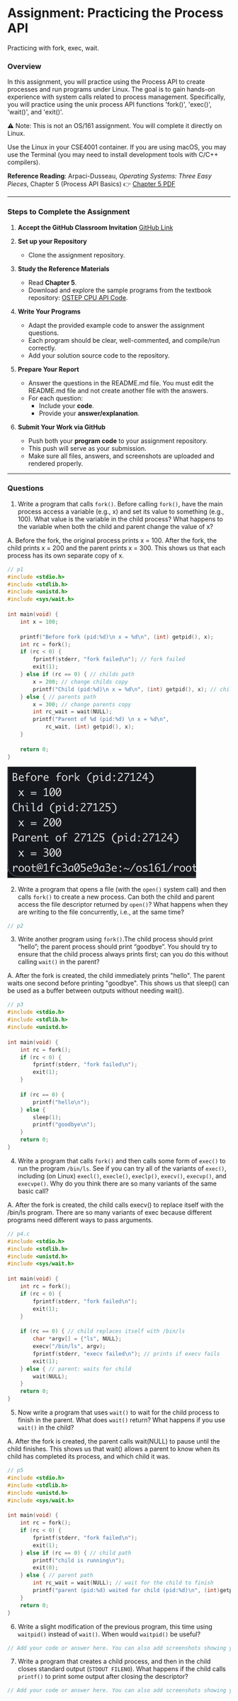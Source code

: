 # Assignment: Practicing the Process API
Practicing with fork, exec, wait. 

### Overview

In this assignment, you will practice using the Process API to create processes and run programs under Linux. The goal is to gain hands-on experience with system calls related to process management. Specifically, you will practice using the unix process API functions 'fork()', 'exec()', 'wait()', and 'exit()'. 

⚠️ Note: This is not an OS/161 assignment. You will complete it directly on Linux. 

Use the Linux in your CSE4001 container. If you are using macOS, you may use the Terminal (you may need to install development tools with C/C++ compilers). 

**Reference Reading**: Arpaci-Dusseau, *Operating Systems: Three Easy Pieces*, Chapter 5 (Process API Basics)
 👉 [Chapter 5 PDF](http://pages.cs.wisc.edu/~remzi/OSTEP/cpu-api.pdf)

---

### **Steps to Complete the Assignment**

1. **Accept the GitHub Classroom Invitation**
    [GitHub Link](https://classroom.github.com/a/FZh4BrQG)
2. **Set up your Repository**
   - Clone the assignment repository.
3. **Study the Reference Materials**
   - Read **Chapter 5**.
   - Download and explore the sample programs from the textbook repository:
      [OSTEP CPU API Code](https://github.com/remzi-arpacidusseau/ostep-code/tree/master/cpu-api).
4. **Write Your Programs**
   - Adapt the provided example code to answer the assignment questions.
   - Each program should be clear, well-commented, and compile/run correctly.
   - Add your solution source code to the repository.

5. **Prepare Your Report**
   - Answer the questions in the README.md file. You must edit the README.md file and not create another file with the answers. 
   - For each question:
     - Include your **code**.
     - Provide your **answer/explanation**.
6. **Submit Your Work via GitHub**
   - Push both your **program code** to your assignment repository.
   - This push will serve as your submission.
   - Make sure all files, answers, and screenshots are uploaded and rendered properly.








---
### Questions
1. Write a program that calls `fork()`. Before calling `fork()`, have the main process access a variable (e.g., x) and set its value to something (e.g., 100). What value is the variable in the child process? What happens to the variable when both the child and parent change the value of x?

A. Before the fork, the original process prints x = 100. After the fork, the child prints x = 200 and the parent prints x = 300. This shows us that each process has its own separate copy of x.

```cpp
// p1
#include <stdio.h>
#include <stdlib.h>
#include <unistd.h>
#include <sys/wait.h>

int main(void) {
	int x = 100;

	printf("Before fork (pid:%d)\n x = %d\n", (int) getpid(), x);
	int rc = fork();
	if (rc < 0) {
		fprintf(stderr, "fork failed\n"); // fork failed
		exit(1);
	} else if (rc == 0) { // childs path
		x = 200; // change childs copy
		printf("Child (pid:%d)\n x = %d\n", (int) getpid(), x); // child (new process)
	} else { // parents path
		x = 300; // change parents copy
		int rc_wait = wait(NULL);
		printf("Parent of %d (pid:%d) \n x = %d\n",
			rc_wait, (int) getpid(), x);
	}

	return 0;
} 
```
![P1 Screenshot](p1Solution.png)

2. Write a program that opens a file (with the `open()` system call) and then calls `fork()` to create a new process. Can both the child and parent access the file descriptor returned by `open()`? What happens when they are writing to the file concurrently, i.e., at the same time?

```cpp
// p2

```

3. Write another program using `fork()`.The child process should print “hello”; the parent process should print “goodbye”. You should try to ensure that the child process always prints first; can you do this without calling `wait()` in the parent?

A. After the fork is created, the child immediately prints "hello". The parent waits one second before printing "goodbye". This shows us that sleep() can be used as a buffer between outputs without needing wait().

```cpp
// p3
#include <stdio.h>
#include <stdlib.h>
#include <unistd.h>

int main(void) {
	int rc = fork();
	if (rc < 0) {
		fprintf(stderr, "fork failed\n");
		exit(1);
	}

	if (rc == 0) {
		printf("hello\n");
	} else {
		sleep(1);
		printf("goodbye\n");
	}
	return 0;
}
```


4. Write a program that calls `fork()` and then calls some form of `exec()` to run the program `/bin/ls`. See if you can try all of the variants of `exec()`, including (on Linux) `execl()`, `execle()`, `execlp()`, `execv()`, `execvp()`, and `execvpe()`. Why do you think there are so many variants of the same basic call?

A. After the fork is created, the child calls execv() to replace itself with the /bin/ls program. There are so many variants of exec because different programs need different ways to pass arguments.

```cpp
// p4.c
#include <stdio.h>
#include <stdlib.h>
#include <unistd.h>
#include <sys/wait.h>

int main(void) {
	int rc = fork();
	if (rc < 0) {
		fprintf(stderr, "fork failed\n");
		exit(1);
	}

	if (rc == 0) { // child replaces itself with /bin/ls
		char *argv[] = {"ls", NULL};
		execv("/bin/ls", argv);
		fprintf(stderr, "execv failed\n"); // prints if execv fails
		exit(1);
	} else { // parent: waits for child
		wait(NULL);
	}
	return 0;
} 
```

5. Now write a program that uses `wait()` to wait for the child process to finish in the parent. What does `wait()` return? What happens if you use `wait()` in the child?

A. After the fork is created, the parent calls wait(NULL) to pause until the child finishes. This shows us that wait() allows a parent to know when its child has completed its process, and which child it was. 

```cpp
// p5
#include <stdio.h>
#include <stdlib.h>
#include <unistd.h>
#include <sys/wait.h>

int main(void) {
	int rc = fork();
	if (rc < 0) {
		fprintf(stderr, "fork failed\n");
		exit(1);
	} else if (rc == 0) { // child path
		printf("child is running\n");
		exit(0);
	} else { // parent path
		int rc_wait = wait(NULL); // wait for the child to finish
		printf("parent (pid:%d) waited for child (pid:%d)\n", (int)getpid(), rc_wait);
	}
	return 0;
}
```

6. Write a slight modification of the previous program, this time using `waitpid()` instead of `wait()`. When would `waitpid()` be useful?

```cpp
// Add your code or answer here. You can also add screenshots showing your program's execution.  
```

7. Write a program that creates a child process, and then in the child closes standard output (`STDOUT FILENO`). What happens if the child calls `printf()` to print some output after closing the descriptor?

```cpp
// Add your code or answer here. You can also add screenshots showing your program's execution.  
```


